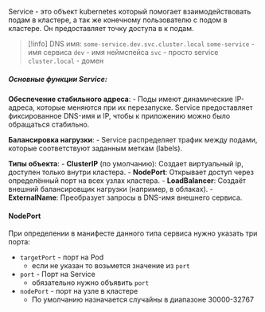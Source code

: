 Service - это объект kubernetes который помогает взаимодействовать подам в кластере, а так же конечному пользователю с подом в кластере. Он предоставляет точку доступа в к подам.

>[!info]
>DNS имя:
> `some-service.dev.svc.cluster.local`
> `some-service` - имя сервиса
> `dev` - имя неймспейса
> `svc` - просто service
> `cluster.local` - домен


##### Основные функции Service:

 **Обеспечение стабильного адреса**:
    - Поды имеют динамические IP-адреса, которые меняются при их перезапуске. Service предоставляет фиксированное DNS-имя и IP, чтобы к приложению можно было обращаться стабильно.
    
**Балансировка нагрузки**:
    - Service распределяет трафик между подами, которые соответствуют заданным меткам (labels).

**Типы объекта**:
    - **ClusterIP** (по умолчанию): Создает виртуальный ip, доступен только внутри кластера.
    - **NodePort**: Открывает доступ через определённый порт на всех узлах кластера.
    - **LoadBalancer**: Создаёт внешний балансировщик нагрузки (например, в облаках).
    - **ExternalName**: Преобразует запросы в DNS-имя внешнего сервиса.


#### NodePort
При определении в манифесте данного типа сервиса нужно указать три порта:
- `targetPort` - порт на Pod
	- если не указан то возьмется значение из `port`
- `port` - Порт на Service
	- обязательно нужно объявить `port`
- `nodePort` - порт на узле в кластере
	- По умолчанию назначается случайны в диапазоне 30000-32767 
